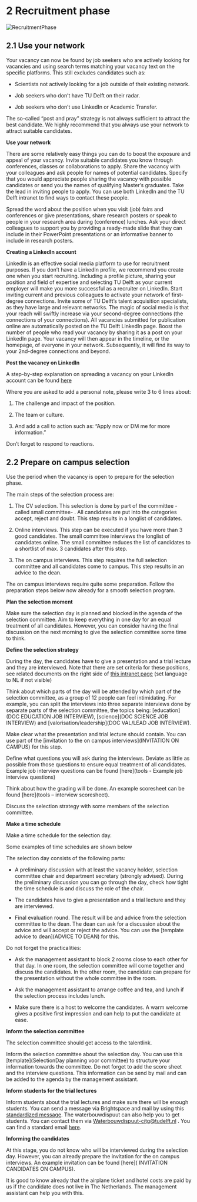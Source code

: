 # 2 Recruitment phase

![RecruitmentPhase](../Hiring/Appendices/2Recruitment.PNG)

## 2.1 Use your network 

Your vacancy can now be found by job seekers who are actively looking for vacancies and using search terms matching your vacancy text on the specific platforms. This still excludes candidates such as:  

* Scientists not actively looking for a job outside of their existing network. 

* Job seekers who don’t have TU Delft on their radar. 

* Job seekers who don’t use LinkedIn or Academic Transfer. 


The so-called “post and pray” strategy is not always sufficient to attract the best candidate. We highly recommend that you always use your network to attract suitable candidates. 

**Use your network**

There are some relatively easy things you can do to boost the exposure and appeal of your vacancy. Invite suitable candidates you know through conferences, classes or collaborations to apply. Share the vacancy with your colleagues and ask people for names of potential candidates. Specify that you would appreciate people sharing the vacancy with possible candidates or send you the names of qualifying Master’s graduates. Take the lead in inviting people to apply. You can use both LinkedIn and the TU Delft intranet to find ways to contact these people.

Spread the word about the position when you visit (job) fairs and conferences or give presentations, share research posters or speak to people in your research area during (conference) lunches. Ask your direct colleagues to support you by providing a ready-made slide that they can include in their PowerPoint presentations or an informative banner to include in research posters.  

**Creating a LinkedIn account**

LinkedIn is an effective social media platform to use for recruitment purposes. If you don’t have a LinkedIn profile, we recommend you create one when you start recruiting. Including a profile picture, sharing your position and field of expertise and selecting TU Delft as your current employer will make you more successful as a recruiter on LinkedIn. Start inviting current and previous colleagues to activate your network of first-degree connections. Invite some of TU Delft’s talent acquisition specialists, as they have large and relevant networks. The magic of social media is that your reach will swiftly increase via your second-degree connections (the connections of your connections). All vacancies submitted for publication online are automatically posted on the TU Delft LinkedIn page. Boost the number of people who read your vacancy by sharing it as a post on your LinkedIn page. Your vacancy will then appear in the timeline, or the homepage, of everyone in your network. Subsequently, it will find its way to your 2nd-degree connections and beyond.  

**Post the vacancy on LinkedIn**

A step-by-step explanation on spreading a vacancy on your LinkedIn account can be found [here](../PhDPostDocs/Appendices/How%20to%20share%20a%20TUD%20vacancy%20on%20LinkedIn%20the%20right%20way.pdf) 

Where you are asked to add a personal note, please write 3 to 6 lines about:  

1. The challenge and impact of the position. 

2. The team or culture.  

3. And add a call to action such as: “Apply now or DM me for more information.” 

Don’t forget to respond to reactions. 


## 2.2 Prepare on campus selection 

Use the period when the vacancy is open to prepare for the selection phase. 

The main steps of the selection process are: 

1. The CV selection. This selection is done by part of the committee -called small committee- . All candidates are put into the categories accept, reject and doubt. This step results in a longlist of candidates.  

2. Online interviews. This step can be executed if you have more than 3 good candidates. The small committee interviews the longlist of candidates online. The small committee reduces the list of candidates to a shortlist of max. 3 candidates after this step. 

3. The on campus interviews. This step requires the full selection committee and all candidates come to campus. This step results in an advice to the dean. 

The on campus interviews require quite some preparation. Follow the preparation steps below now already for a smooth selection program. 

**Plan the selection moment**

Make sure the selection day is planned and blocked in the agenda of the selection committee. Aim to keep everything in one day for an equal treatment of all candidates. However, you can consider having the final discussion on the next morning to give the selection committee some time to think. 

**Define the selection strategy**

During the day, the candidates have to give a presentation and a trial lecture and they are interviewed. Note that there are set criteria for these positions, see related documents on the right side of [this intranet page](https://intranet.tudelft.nl/-/performance-wp-criteria?p_l_back_url=%2Fsearch%3Fq%3Dwp%2Bcriteria) (set language to NL if not visible) 

Think about which parts of the day will be attended by which part of the selection committee, as a group of 12 people can feel intimidating. For example, you can split the interviews into three separate interviews done by separate parts of the selection committee, the topics being: [education](DOC EDUCATION JOB INTERVIEW), [science](DOC SCIENCE JOB INTERVIEW) and [valorisation/leadership](DOC VAL/LEAD JOB INTERVIEW).  

Make clear what the presentation and trial lecture should contain. You can use part of the [invitation to the on campus interviews](INVITATION ON CAMPUS) for this step. 

Define what questions you will ask during the interviews. Deviate as little as possible from those questions to ensure equal treatment of all candidates. Example job interview questions can be found [here](tools - Example job interview questions) 

Think about how the grading will be done. An example scoresheet can be found [here](tools – interview scoresheet). 

Discuss the selection strategy with some members of the selection committee. 

 

**Make a time schedule**

Make a time schedule for the selection day.  

Some examples of time schedules are shown below 

<!-- INSERT HERE IMAGES OF DAY PLANNING !!! -->

The selection day consists of the following parts: 

- A preliminary discussion with at least the vacancy holder, selection committee chair and department secretary (strongly advised). During the preliminary discussion you can go through the day, check how tight the time schedule is and discuss the role of the chair.  

- The candidates have to give a presentation and a trial lecture and they are interviewed.  

- Final evaluation round. The result will be and advice from the selection committee to the dean. The dean can ask for a discussion about the advice and will accept or reject the advice. You can use the [template advice to dean](ADVICE TO DEAN) for this. 

Do not forget the practicalities: 

- Ask the management assistant to block 2 rooms close to each other for that day. In one room, the selection committee will come together and discuss the candidates. In the other room, the candidate can prepare for the presentation without the whole committee in the room. 

- Ask the management assistant to arrange coffee and tea, and lunch if the selection process includes lunch. 

- Make sure there is a host to welcome the candidates. A warm welcome gives a positive first impression and can help to put the candidate at ease. 

 

**Inform the selection committee**

The selection committee should get access to the talentlink. 

Inform the selection committee about the selection day. You can use this [template](SelectionDay planning voor committee) to structure your information towards the committee. Do not forget to add the score sheet and the interview questions. This information can be send by mail and can be added to the agenda by the management assistant. 

 

**Inform students for the trial lectures**

Inform students about the trial lectures and make sure there will be enough students. You can send a message via Brightspace and mail by using this [standardized message](ToStudents...). The waterbouwdispuut can also help you to get students. You can contact them via Waterbouwdispuut-citg@tudelft.nl . You can find a standard email [here](ToWaterbouwDispuut). 

 

**Informing the candidates**

At this stage, you do not know who will be interviewed during the selection day. However, you can already prepare the invitation for the on campus interviews. An example invitation can be found [here]( INVITATION CANDIDATES ON CAMPUS). 

It is good to know already that the airplane ticket and hotel costs are paid by us if the candidate does not live in The Netherlands. The management assistant can help you with this. 

 